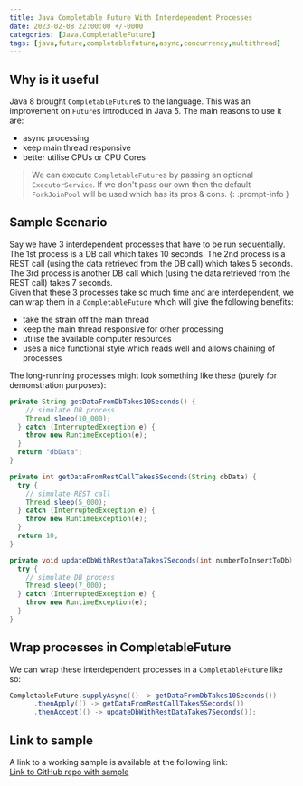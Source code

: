 ```yaml
---
title: Java Completable Future With Interdependent Processes
date: 2023-02-08 22:00:00 +/-0000
categories: [Java,CompletableFuture]
tags: [java,future,completablefuture,async,concurrency,multithread]
---
```


## Why is it useful
Java 8 brought `CompletableFuture`s to the language. This was an improvement on `Future`s introduced in Java 5. The main reasons to use it are:
- async processing
- keep main thread responsive
- better utilise CPUs or CPU Cores

> We can execute `CompletableFuture`s by passing an optional `ExecutorService`. If we don't pass our own then the default `ForkJoinPool` will be used which has its pros & cons. 
{: .prompt-info }

## Sample Scenario
Say we have 3 interdependent processes that have to be run sequentially. The 1st process is a DB call which takes 10 seconds. The 2nd process is a REST call (using the data retrieved from the DB call) which takes 5 seconds. The 3rd process is another DB call which (using the data retrieved from the REST call) takes 7 seconds.  
Given that these 3 processes take so much time and are interdependent, we can wrap them in a `CompletableFuture` which will give the following benefits:
- take the strain off the main thread
- keep the main thread responsive for other processing
- utilise the available computer resources
- uses a nice functional style which reads well and allows chaining of processes

The long-running processes might look something like these (purely for demonstration purposes):
```java
private String getDataFromDbTakes10Seconds() {
    // simulate DB process
    Thread.sleep(10_000);
  } catch (InterruptedException e) {
    throw new RuntimeException(e);
  }
  return "dbData";
}

private int getDataFromRestCallTakes5Seconds(String dbData) {
  try {
    // simulate REST call  
    Thread.sleep(5_000);
  } catch (InterruptedException e) {
    throw new RuntimeException(e);
  }
  return 10;
}

private void updateDbWithRestDataTakes7Seconds(int numberToInsertToDb) {
  try {
    // simulate DB process  
    Thread.sleep(7_000);
  } catch (InterruptedException e) {
    throw new RuntimeException(e);
  }
}
```

## Wrap processes in CompletableFuture
We can wrap these interdependent processes in a `CompletableFuture` like so:

```java
CompletableFuture.supplyAsync(() -> getDataFromDbTakes10Seconds())
      .thenApply(() -> getDataFromRestCallTakes5Seconds())
      .thenAccept(() -> updateDbWithRestDataTakes7Seconds());
```

## Link to sample
A link to a working sample is available at the following link:  
[Link to GitHub repo with sample](https://github.com/eternalgooner/java-samples/blob/main/src/main/java/java8/completablefuture/CompletableFutureInSequenceApp.java)
